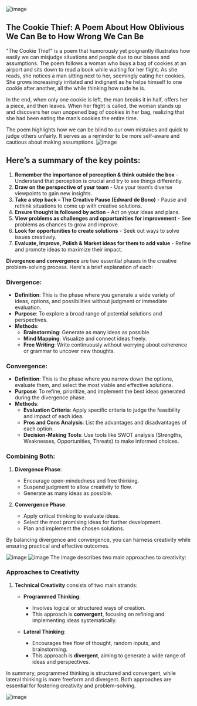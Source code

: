 ![image](https://github.com/anusha-tikarya/Soft_skills/assets/84814767/6c6da191-8b12-4e9a-8204-ac84bf3006d9)
## The Cookie Thief: A Poem About How Oblivious We Can Be to How Wrong We Can Be

"The Cookie Thief" is a poem that humorously yet poignantly 
illustrates how easily we can misjudge situations and people due to our biases and assumptions. 
The poem follows a woman who buys a bag of cookies at an airport and sits down to read a book while waiting for her flight.
As she reads, she notices a man sitting next to her, seemingly eating her cookies. She grows increasingly irritated and indignant as he
helps himself to one cookie after another, all the while thinking how rude he is. 

In the end, when only one cookie is left,
the man breaks it in half, offers her a piece, 
and then leaves. When her flight is called, the woman stands up and discovers her own unopened bag of cookies in her bag,
realizing that she had been eating the man’s cookies the entire time. 

The poem highlights how we can be blind to our own mistakes and quick to judge others unfairly.
It serves as a reminder to be more self-aware and cautious about making assumptions.
![image](https://github.com/anusha-tikarya/Soft_skills/assets/84814767/9909ac96-0fad-4a3b-80c9-98c5f2fa72e8)
## Here’s a summary of the key points:

1. **Remember the importance of perception & think outside the box** - Understand that perception is crucial and try to see things differently.
2. **Draw on the perspective of your team** - Use your team’s diverse viewpoints to gain new insights.
3. **Take a step back – The Creative Pause (Edward de Bono)** - Pause and rethink situations to come up with creative solutions.
4. **Ensure thought is followed by action** - Act on your ideas and plans.
5. **View problems as challenges and opportunities for improvement** - See problems as chances to grow and improve.
6. **Look for opportunities to create solutions** - Seek out ways to solve issues creatively.
7. **Evaluate, Improve, Polish & Market ideas for them to add value** - Refine and promote ideas to maximize their impact.

 **Divergence and convergence** are two essential phases in the creative problem-solving process. Here's a brief explanation of each:

### Divergence:
- **Definition**: This is the phase where you generate a wide variety of ideas, options, and possibilities without judgment or immediate evaluation.
- **Purpose**: To explore a broad range of potential solutions and perspectives.
- **Methods**:
  - **Brainstorming**: Generate as many ideas as possible.
  - **Mind Mapping**: Visualize and connect ideas freely.
  - **Free Writing**: Write continuously without worrying about coherence or grammar to uncover new thoughts.

### Convergence:
- **Definition**: This is the phase where you narrow down the options, evaluate them, and select the most viable and effective solutions.
- **Purpose**: To refine, prioritize, and implement the best ideas generated during the divergence phase.
- **Methods**:
  - **Evaluation Criteria**: Apply specific criteria to judge the feasibility and impact of each idea.
  - **Pros and Cons Analysis**: List the advantages and disadvantages of each option.
  - **Decision-Making Tools**: Use tools like SWOT analysis (Strengths, Weaknesses, Opportunities, Threats) to make informed choices.

### Combining Both:
1. **Divergence Phase**:
   - Encourage open-mindedness and free thinking.
   - Suspend judgment to allow creativity to flow.
   - Generate as many ideas as possible.

2. **Convergence Phase**:
   - Apply critical thinking to evaluate ideas.
   - Select the most promising ideas for further development.
   - Plan and implement the chosen solutions.

By balancing divergence and convergence, you can harness creativity while ensuring practical and effective outcomes.

![image](https://github.com/anusha-tikarya/Soft_skills/assets/84814767/81296b5c-c078-4010-b2f2-bac29e9db144)
![image](https://github.com/anusha-tikarya/Soft_skills/assets/84814767/530f17c2-88a0-4f01-9628-0eadc09f5304)
The image describes two main approaches to creativity:

### Approaches to Creativity

1. **Technical Creativity** consists of two main strands:
   
   - **Programmed Thinking**:
     - Involves logical or structured ways of creation.
     - This approach is **convergent**, focusing on refining and implementing ideas systematically.
     
   - **Lateral Thinking**:
     - Encourages free flow of thought, random inputs, and brainstorming.
     - This approach is **divergent**, aiming to generate a wide range of ideas and perspectives.

In summary, programmed thinking is structured and convergent, 
while lateral thinking is more freeform and divergent. Both approaches are essential for fostering creativity and problem-solving.

![image](https://github.com/anusha-tikarya/Soft_skills/assets/84814767/b756d264-6db6-4c36-9ffe-b085972c3668)

